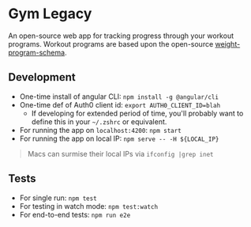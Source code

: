 # Gym Legacy
An open-source web app for tracking progress through your workout programs.
Workout programs are based upon the open-source
[weight-program-schema](https://github.com/colbywhite/weight-program-schema).

## Development
- One-time install of angular CLI: `npm install -g @angular/cli`
- One-time def of Auth0 client id: `export AUTH0_CLIENT_ID=blah`
  - If developing for extended period of time, you'll probably want to define this in your `~/.zshrc` or equivalent.
- For running the app on `localhost:4200`: `npm start`
- For running the app on local IP: `npm serve -- -H ${LOCAL_IP}`
> Macs can surmise their local IPs via `ifconfig |grep inet`

## Tests
- For single run: `npm test`
- For testing in watch mode: `npm test:watch`
- For end-to-end tests: `npm run e2e`
